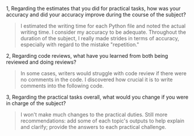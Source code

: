 1, Regarding the estimates that you did for practical tasks,
 how was your accuracy and did your accuracy improve during the course of the subject?
>I estimated the writing time for each Python file and noted the actual writing time.
>I consider my accuracy to be adequate. Throughout the duration of the subject, 
>I really made strides in terms of accuracy, especially with regard to the mistake "repetition."
 
2, Regarding code reviews, what have you learned from both being reviewed and doing reviews?
>In some cases, writers would struggle with code review if there were no comments in the code. 
>I discovered how crucial it is to write comments into the following code.
 
3, Regarding the practical tasks overall, what would you change if you were in charge of the subject?
>I won't make much changes to the practical duties. Still more recommendations: add some of each topic's outputs to help explain and clarify; 
>provide the answers to each practical challenge. 